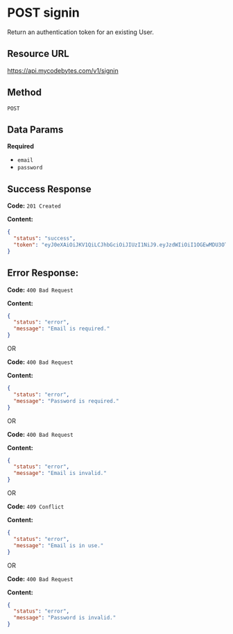 # POST signin

Return an authentication token for an existing User.

## Resource URL

<https://api.mycodebytes.com/v1/signin>

## Method

`POST`

## Data Params

**Required**

*   `email`
*   `password`

## Success Response

**Code:** `201 Created`

**Content:**

```json
{
  "status": "success",
  "token": "eyJ0eXAiOiJKV1QiLCJhbGciOiJIUzI1NiJ9.eyJzdWIiOiI1OGEwMDU3OTRkYjczMzE2NjcxYjdiMTAiLCJpYXQiOjE0ODY5NDE3NTIxNzh9.XIrVFzi0QiWT3DkIzkpeFFrEYRXsJVkXW9GCYrrvpYY"
}
```

## Error Response:

**Code:** `400 Bad Request`

**Content:**

```json
{
  "status": "error",
  "message": "Email is required."
}
```

OR

**Code:** `400 Bad Request`

**Content:**

```json
{
  "status": "error",
  "message": "Password is required."
}
```

OR

**Code:** `400 Bad Request`

**Content:**

```json
{
  "status": "error",
  "message": "Email is invalid."
}
```

OR

**Code:** `409 Conflict`

**Content:**

```json
{
  "status": "error",
  "message": "Email is in use."
}
```

OR

**Code:** `400 Bad Request`

**Content:**

```json
{
  "status": "error",
  "message": "Password is invalid."
}
```
